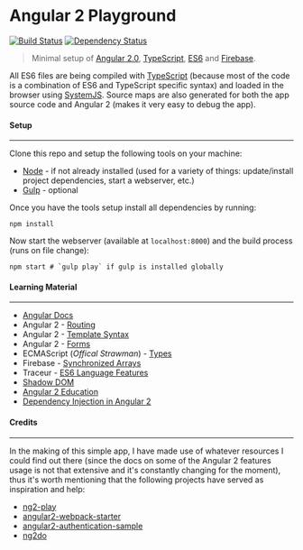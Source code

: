 # Angular 2 Playground
[![Build Status](https://travis-ci.org/rolandjitsu/ng2-play.svg?branch=master)](https://travis-ci.org/rolandjitsu/ng2-play)
[![Dependency Status](https://gemnasium.com/rolandjitsu/ng2-play.svg)](https://gemnasium.com/rolandjitsu/ng2-play)
> Minimal setup of [Angular 2.0](https://angular.io/), [TypeScript](http://www.typescriptlang.org/), [ES6](https://github.com/lukehoban/es6features) and [Firebase](https://firebase.com).

All ES6 files are being compiled with [TypeScript](http://www.typescriptlang.org/) (because most of the code is a combination of ES6 and TypeScript specific syntax) and loaded in the browser using [SystemJS](https://github.com/systemjs/systemjs). Source maps are also generated for both the app source code and Angular 2 (makes it very easy to debug the app).


#### Setup
----------
Clone this repo and setup the following tools on your machine:

- [Node](http://nodejs.org) - if not already installed (used for a variety of things: update/install project dependencies, start a webserver, etc.)
- [Gulp](http://gulpjs.com/) - optional

Once you have the tools setup install all dependencies by running:

```shell
npm install
```

Now start the webserver (available at `localhost:8000`) and the build process (runs on file change):

```shell
npm start # `gulp play` if gulp is installed globally
```


#### Learning Material
----------------------
- [Angular Docs](https://angular.io)
- Angular 2 - [Routing](http://blog.thoughtram.io/angularjs/2015/02/19/futuristic-routing-in-angular.html)
- Angular 2 - [Template Syntax](http://victorsavkin.com/post/119943127151/angular-2-template-syntax)
- Angular 2 - [Forms](https://ngforms.firebaseapp.com)
- ECMAScript (*Offical Strawman*) - [Types](http://wiki.ecmascript.org/doku.php?id=strawman:types&s=types)
- Firebase - [Synchronized Arrays](https://www.firebase.com/blog/2014-05-06-synchronized-arrays.html)
- Traceur - [ES6 Language Features](https://github.com/google/traceur-compiler/wiki/LanguageFeatures)
- [Shadow DOM](https://developer.mozilla.org/en-US/docs/Web/Web_Components/Shadow_DOM)
- [Angular 2 Education](https://github.com/timjacobi/angular2-education)
- [Dependency Injection in Angular 2](http://blog.thoughtram.io/angular/2015/05/18/dependency-injection-in-angular-2.html)


#### Credits
------------
In the making of this simple app, I have made use of whatever resources I could find out there (since the docs on some of the Angular 2 features usage is not that extensive and it's constantly changing for the moment), thus it's worth mentioning that the following projects have served as inspiration and help:

- [ng2-play](https://github.com/pkozlowski-opensource/ng2-play)
- [angular2-webpack-starter](https://github.com/angular-class/angular2-webpack-starter)
- [angular2-authentication-sample](https://github.com/auth0/angular2-authentication-sample)
- [ng2do](https://github.com/davideast/ng2do)